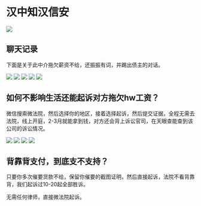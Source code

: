 # 汉中知汉信安
![](image.png)

## 聊天记录

下面是关于此中介拖欠薪资不给，还振振有词，并踢出债主的对话。

![](image-2.png)
![](image-3.png)
![](image-4.png)
![](image-5.png)
![](image-6.png)

## 如何不影响生活还能起诉对方拖欠hw工资？

微信搜索微法院，然后选择你的地区，接着选择起诉，然后提交证据，全程无需去法院，线上开庭，2-3月就能拿到钱，对方还会背上诉讼官司，在天眼查能查到该公司的诉讼情况。

![](image-7.png)
![](image-8.png)
![](image-9.png)
![](image-10.png)

## 背靠背支付，到底支不支持？

只要你多次催要货款不给，保留你催要的截图证明，然后直接起诉，法院不看背靠背，我们起诉过10-20起全部胜诉。

无需任何律师，直接微法院起诉。
